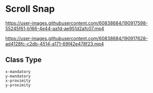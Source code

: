 # Scroll Snap

https://user-images.githubusercontent.com/60838684/190917598-55245f61-b166-4e44-aa1d-ae951d2afc07.mp4

https://user-images.githubusercontent.com/60838684/190917628-ad4128fc-c2db-4514-a171-69f42e478f23.mp4

## Class Type
```
x-mandatory
y-mandatory
x-proximity
y-proximity
```
